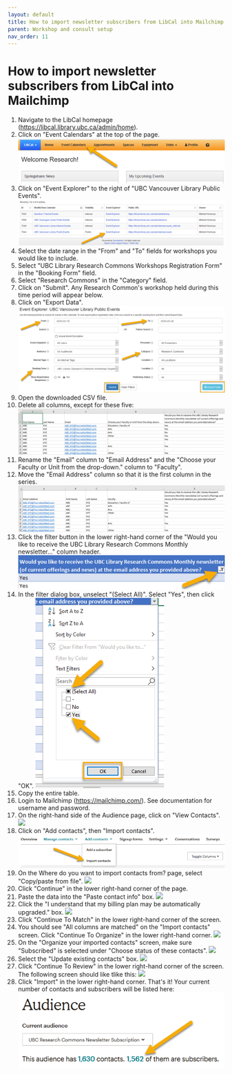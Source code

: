 ```yaml
---
layout: default
title: How to import newsletter subscribers from LibCal into Mailchimp
parent: Workshop and consult setup
nav_order: 11
---
```

# How to import newsletter subscribers from LibCal into Mailchimp
1. Navigate to the LibCal homepage (https://libcal.library.ubc.ca/admin/home).
2. Click on "Event Calendars" at the top of the page.
![](/assets/images/event_calendars.png)
3. Click on "Event Explorer" to the right of "UBC Vancouver Library Public Events".
![](/assets/images/event_explorer.png)
4. Select the date range in the "From" and "To" fields for workshops you would like to include.
5. Select "UBC Library Research Commons Workshops Registration Form" in the "Booking Form" field.
6. Select "Research Commons" in the "Category" field.
7. Click on "Submit". Any Research Common's workshop held during this time period will appear below.
8. Click on "Export Data".
![](/assets/images/event_explorer_fields.png)
9. Open the downloaded CSV file.
10. Delete all columns, except for these five:
![](/assets/images/five_columns.png)
11. Rename the "Email" column to "Email Address" and the "Choose your Faculty or Unit from the drop-down." column to "Faculty".
12. Move the "Email Address" column so that it is the first column in the series.
![](/assets/images/five_columns_revised.png)
13. Click the filter button in the lower right-hand corner of the "Would you like to receive the UBC Library Research Commons Monthly newsletter..." column header.
![](/assets/images/filter_button.png)
14. In the filter dialog box, unselect "(Select All)". Select "Yes", then click "OK".
![](/assets/images/filter_popup.png)
15. Copy the entire table.
16. Login to Mailchimp (https://mailchimp.com/). See documentation for username and password.
17. On the right-hand side of the Audience page, click on "View Contacts".
![](/assets/images/view_contacts.png)
18. Click on "Add contacts", then "Import contacts".
![](/assets/images/add_import_contacts.png)
19. On the Where do you want to import contacts from? page, select "Copy/paste from file".
![](/assets/images/copy_paste_file.png)
20. Click "Continue" in the lower right-hand corner of the page.
21. Paste the data into the "Paste contact info" box.
![](/assets/images/paste_excel.png)
22. Click the "I understand that my billing plan may be automatically upgraded." box.
![](/assets/images/billing_plan.png)
23. Click "Continue To Match" in the lower right-hand corner of the screen.
24. You should see "All columns are matched" on the "Import contacts" screen. Click "Continue To Organize" in the lower right-hand corner.
![](/assets/images/all_columns_matched.png)
25. On the "Organize your imported contacts" screen, make sure "Subscribed" is selected under "Choose status of these contacts".
![](/assets/images/subscribed.png)
26. Select the "Update existing contacts" box.
![](/assets/images/update_existing_contacts.png)
27. Click "Continue To Review" in the lower right-hand corner of the screen. The following screen should like tlike this:
![](/assets/images/review_page.png)
28. Click "Import" in the lower right-hand corner.
That's it! Your current number of contacts and subscribers will be listed here:
![](/assets/images/subscription_number.png)
